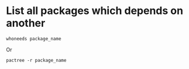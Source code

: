 # List all packages which depends on another

```
whoneeds package_name
```

Or

```
pactree -r package_name
```
